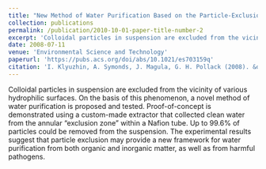 ```yaml
---
title: "New Method of Water Purification Based on the Particle-Exclusion Phenomenon"
collection: publications
permalink: /publication/2010-10-01-paper-title-number-2
excerpt: 'Colloidal particles in suspension are excluded from the vicinity of various hydrophilic surfaces. On the basis of this phenomenon, a novel method of water purification is proposed and tested.'
date: 2008-07-11
venue: 'Environmental Science and Technology'
paperurl: 'https://pubs.acs.org/doi/abs/10.1021/es703159q'
citation: 'I. Klyuzhin, A. Symonds, J. Magula, G. H. Pollack (2008). &quot;New Method of Water Purification Based on the Particle-Exclusion Phenomenon.&quot; <i>Environ. Sci. Technol.</i> 42(16), pp. 6160-6.'
---
```

Colloidal particles in suspension are excluded from the vicinity of various hydrophilic surfaces. On the basis of this phenomenon, a novel method of water purification is proposed and tested. Proof-of-concept is demonstrated using a custom-made extractor that collected clean water from the annular “exclusion zone” within a Nafion tube. Up to 99.6% of particles could be removed from the suspension. The experimental results suggest that particle exclusion may provide a new framework for water purification from both organic and inorganic matter, as well as from harmful pathogens.
<!-- 
[Download paper here](http://academicpages.github.io/files/paper2.pdf)

Recommended citation: Your Name, You. (2010). "Paper Title Number 2." <i>Journal 1</i>. 1(2). -->